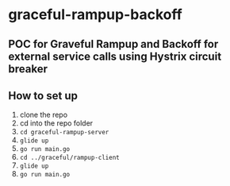 # graceful-rampup-backoff

## POC for Graveful Rampup and Backoff for external service calls using Hystrix circuit breaker

## How to set up
 1. clone the repo
 2. cd into the repo folder
 3. <code>cd graceful-rampup-server</code>
 4. <code>glide up</code>
 5. <code>go run main.go</code>
 6. <code>cd ../graceful/rampup-client</code>
 7. <code>glide up</code>
 8. <code>go run main.go</code>
